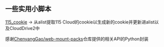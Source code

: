 ## 一些实用小脚本

[115_cookie](https://github.com/tanlidoushen/CloudDriveAlistEmbyScripts/tree/main/115_cookie) -> 从alist提取115 Cloud的cookie以生成新的cookie并更新进alist以及CloudDrive2中


感谢[ChenyangGao/web-mount-packs](https://github.com/ChenyangGao/web-mount-packs)仓库提供的相关API的Python封装
